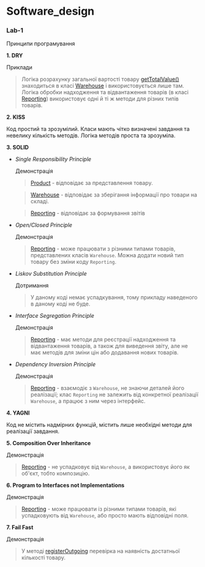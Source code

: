 # Software_design

### Lab-1

Принципи програмування

**1. DRY**

Приклади

> Логіка розрахунку загальної вартості товару [getTotalValue()](main.js) знаходиться в класі [Warehouse](main.js) і використовується лише там.
Логіка обробки надходження та відвантаження товарів (в класі [Reporting](main.js)) використовує одні й ті ж методи для різних типів товарів.

**2. KISS** 

Код простий та зрозумілий. Класи мають чітко визначені завдання та невелику кількість методів. Логіка методів проста та зрозуміла.

**3. SOLID**
- _Single_ _Responsibility_ _Principle_
    
    Демонстрація

    > [Product](task_1-2.js) - відповідає за представлення товару.

    > [Warehouse](task_1-3.js) - відповідає за зберігання інформації про товари на складі.

    > [Reporting](task_1-4.js) - відповідає за формування звітів

- _Open/Closed_ _Principle_

  Демонстрація

  > [Reporting](task_1-4.js) - може працювати з різними типами товарів, представлених класів `Warehouse`. Можна додати новий тип товару без зміни коду `Reporting`.

- _Liskov_ _Substitution_ _Principle_

  Дотримання

  > У даному коді немає успадкування, тому прикладу наведеного в даному коді не буде.

- _Interface_ _Segregation_ _Principle_

  Демонстрація

  > [Reporting](task_1-4.js) - має методи для реєстрації надходження та відвантаження товарів, а також для виведення звіту, але не має методів для зміни цін або додавання нових товарів.

- _Dependency_ _Inversion_ _Principle_

  Демонстрація

  > [Reporting](task_1-4.js) - взаємодіє з `Warehouse`, не знаючи деталей його реалізації; клас `Reporting` не залежить від конкретної реалізації `Warehouse`, а працює з ним через інтерфейс.

**4. YAGNI**

Код не містить надмірних функцій, містить лише необхідні методи для реалізації завдання.

**5. Composition Over Inheritance**

  Демонстрація
  
  > [Reporting](task_1-4.js) - не успадковує від `Warehouse`, а використовує його як об'єкт, тобто композицію.


**6. Program to Interfaces not Implementations**

Демонстрація

> [Reporting](main.js) - може працювати із різними типами товарів, які успадковують від `Warehouse`, або просто мають відповідні поля.

**7. Fail Fast**

Демонстрація

> У методі [registerOutgoing](main.js) перевірка на наявність достатньої кількості товару.